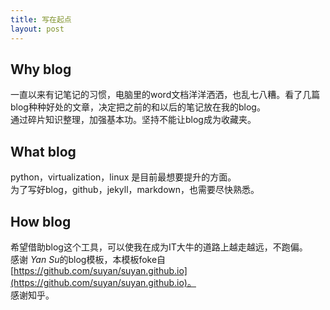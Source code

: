 ```yaml
---
title: 写在起点
layout: post
---
```

## Why blog
一直以来有记笔记的习惯，电脑里的word文档洋洋洒洒，也乱七八糟。看了几篇blog种种好处的文章，决定把之前的和以后的笔记放在我的blog。  
通过碎片知识整理，加强基本功。坚持不能让blog成为收藏夹。
## What blog
python，virtualization，linux 是目前最想要提升的方面。    
为了写好blog，github，jekyll，markdown，也需要尽快熟悉。
## How blog
希望借助blog这个工具，可以使我在成为IT大牛的道路上越走越远，不跑偏。  
感谢 *Yan Su*的blog模板，本模板foke自[https://github.com/suyan/suyan.github.io](https://github.com/suyan/suyan.github.io)。   
感谢知乎。
